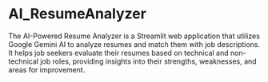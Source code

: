 # AI_ResumeAnalyzer

The AI-Powered Resume Analyzer is a Streamlit web application that utilizes Google Gemini AI to analyze resumes and match them with job descriptions. It helps job seekers evaluate their resumes based on technical and non-technical job roles, providing insights into their strengths, weaknesses, and areas for improvement.
